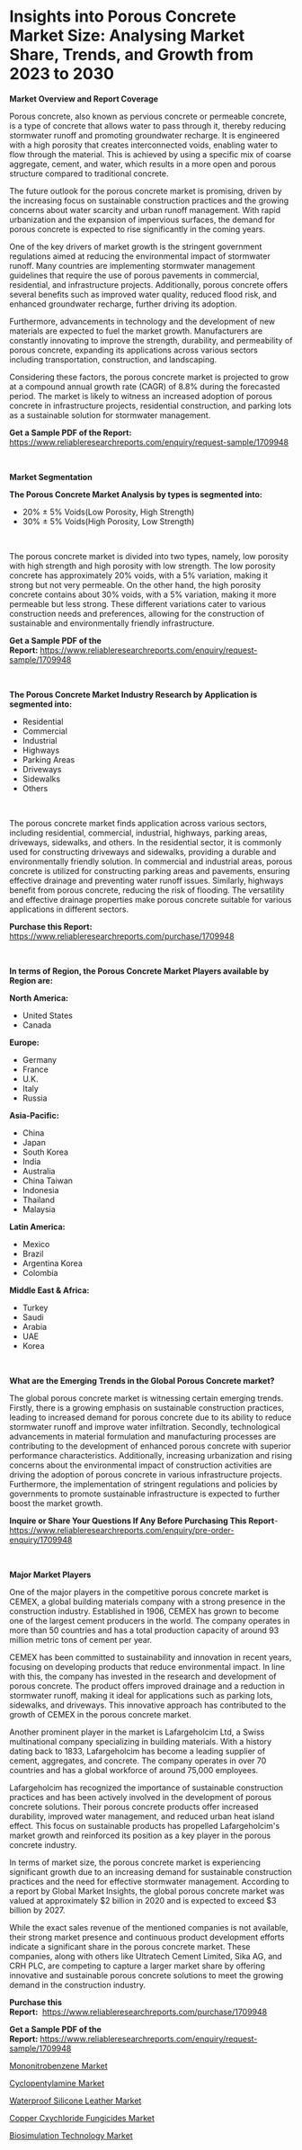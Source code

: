 <p><h1>Insights into Porous Concrete Market Size: Analysing Market Share, Trends, and Growth from 2023 to 2030</h1></p><p><strong>Market Overview and Report Coverage</strong></p>
<p><p>Porous concrete, also known as pervious concrete or permeable concrete, is a type of concrete that allows water to pass through it, thereby reducing stormwater runoff and promoting groundwater recharge. It is engineered with a high porosity that creates interconnected voids, enabling water to flow through the material. This is achieved by using a specific mix of coarse aggregate, cement, and water, which results in a more open and porous structure compared to traditional concrete.</p><p>The future outlook for the porous concrete market is promising, driven by the increasing focus on sustainable construction practices and the growing concerns about water scarcity and urban runoff management. With rapid urbanization and the expansion of impervious surfaces, the demand for porous concrete is expected to rise significantly in the coming years.</p><p>One of the key drivers of market growth is the stringent government regulations aimed at reducing the environmental impact of stormwater runoff. Many countries are implementing stormwater management guidelines that require the use of porous pavements in commercial, residential, and infrastructure projects. Additionally, porous concrete offers several benefits such as improved water quality, reduced flood risk, and enhanced groundwater recharge, further driving its adoption.</p><p>Furthermore, advancements in technology and the development of new materials are expected to fuel the market growth. Manufacturers are constantly innovating to improve the strength, durability, and permeability of porous concrete, expanding its applications across various sectors including transportation, construction, and landscaping.</p><p>Considering these factors, the porous concrete market is projected to grow at a compound annual growth rate (CAGR) of 8.8% during the forecasted period. The market is likely to witness an increased adoption of porous concrete in infrastructure projects, residential construction, and parking lots as a sustainable solution for stormwater management.</p></p>
<p><strong>Get a Sample PDF of the Report:</strong> <a href="https://www.reliableresearchreports.com/enquiry/request-sample/1709948">https://www.reliableresearchreports.com/enquiry/request-sample/1709948</a></p>
<p>&nbsp;</p>
<p><strong>Market Segmentation</strong></p>
<p><strong>The Porous Concrete Market Analysis by types is segmented into:</strong></p>
<p><ul><li>20% ± 5% Voids(Low Porosity, High Strength)</li><li>30% ± 5% Voids(High Porosity, Low Strength)</li></ul></p>
<p>&nbsp;</p>
<p><p>The porous concrete market is divided into two types, namely, low porosity with high strength and high porosity with low strength. The low porosity concrete has approximately 20% voids, with a 5% variation, making it strong but not very permeable. On the other hand, the high porosity concrete contains about 30% voids, with a 5% variation, making it more permeable but less strong. These different variations cater to various construction needs and preferences, allowing for the construction of sustainable and environmentally friendly infrastructure.</p></p>
<p><strong>Get a Sample PDF of the Report:</strong>&nbsp;<a href="https://www.reliableresearchreports.com/enquiry/request-sample/1709948">https://www.reliableresearchreports.com/enquiry/request-sample/1709948</a></p>
<p>&nbsp;</p>
<p><strong>The Porous Concrete Market Industry Research by Application is segmented into:</strong></p>
<p><ul><li>Residential</li><li>Commercial</li><li>Industrial</li><li>Highways</li><li>Parking Areas</li><li>Driveways</li><li>Sidewalks</li><li>Others</li></ul></p>
<p>&nbsp;</p>
<p><p>The porous concrete market finds application across various sectors, including residential, commercial, industrial, highways, parking areas, driveways, sidewalks, and others. In the residential sector, it is commonly used for constructing driveways and sidewalks, providing a durable and environmentally friendly solution. In commercial and industrial areas, porous concrete is utilized for constructing parking areas and pavements, ensuring effective drainage and preventing water runoff issues. Similarly, highways benefit from porous concrete, reducing the risk of flooding. The versatility and effective drainage properties make porous concrete suitable for various applications in different sectors.</p></p>
<p><strong>Purchase this Report:</strong>&nbsp; <a href="https://www.reliableresearchreports.com/purchase/1709948">https://www.reliableresearchreports.com/purchase/1709948</a></p>
<p>&nbsp;</p>
<p><strong>In terms of Region, the Porous Concrete Market Players available by Region are:</strong></p>
<p>
    <p> <strong> North America: </strong>
        <ul>
            <li>United States</li>
            <li>Canada</li>
        </ul>
        </p> 
    <p> <strong> Europe: </strong>
        <ul>
            <li>Germany</li>
            <li>France</li>
            <li>U.K.</li>
            <li>Italy</li>
            <li>Russia</li>
        </ul>
        </p> 
    <p> <strong> Asia-Pacific: </strong>
        <ul>
            <li>China</li>
            <li>Japan</li>
            <li>South Korea</li>
            <li>India</li>
            <li>Australia</li>
            <li>China Taiwan</li>
            <li>Indonesia</li>
            <li>Thailand</li>
            <li>Malaysia</li>
        </ul>
        </p> 
    <p> <strong> Latin America: </strong>
        <ul>
            <li>Mexico</li>
            <li>Brazil</li>
            <li>Argentina Korea</li>
            <li>Colombia</li>
        </ul>
        </p> 
    <p> <strong> Middle East & Africa: </strong>
        <ul>
            <li>Turkey</li>
            <li>Saudi</li>
            <li>Arabia</li>
            <li>UAE</li>
            <li>Korea</li>
        </ul>
    </p>
    </p>
<p>&nbsp;</p>
<p><strong>What are the Emerging Trends in the Global Porous Concrete market?</strong></p>
<p><p>The global porous concrete market is witnessing certain emerging trends. Firstly, there is a growing emphasis on sustainable construction practices, leading to increased demand for porous concrete due to its ability to reduce stormwater runoff and improve water infiltration. Secondly, technological advancements in material formulation and manufacturing processes are contributing to the development of enhanced porous concrete with superior performance characteristics. Additionally, increasing urbanization and rising concerns about the environmental impact of construction activities are driving the adoption of porous concrete in various infrastructure projects. Furthermore, the implementation of stringent regulations and policies by governments to promote sustainable infrastructure is expected to further boost the market growth.</p></p>
<p><strong>Inquire or Share Your Questions If Any Before Purchasing This Report</strong>- <a href="https://www.reliableresearchreports.com/enquiry/pre-order-enquiry/1709948">https://www.reliableresearchreports.com/enquiry/pre-order-enquiry/1709948</a></p>
<p>&nbsp;</p>
<p><strong>Major Market Players</strong></p>
<p><p>One of the major players in the competitive porous concrete market is CEMEX, a global building materials company with a strong presence in the construction industry. Established in 1906, CEMEX has grown to become one of the largest cement producers in the world. The company operates in more than 50 countries and has a total production capacity of around 93 million metric tons of cement per year.</p><p>CEMEX has been committed to sustainability and innovation in recent years, focusing on developing products that reduce environmental impact. In line with this, the company has invested in the research and development of porous concrete. The product offers improved drainage and a reduction in stormwater runoff, making it ideal for applications such as parking lots, sidewalks, and driveways. This innovative approach has contributed to the growth of CEMEX in the porous concrete market.</p><p>Another prominent player in the market is Lafargeholcim Ltd, a Swiss multinational company specializing in building materials. With a history dating back to 1833, Lafargeholcim has become a leading supplier of cement, aggregates, and concrete. The company operates in over 70 countries and has a global workforce of around 75,000 employees.</p><p>Lafargeholcim has recognized the importance of sustainable construction practices and has been actively involved in the development of porous concrete solutions. Their porous concrete products offer increased durability, improved water management, and reduced urban heat island effect. This focus on sustainable products has propelled Lafargeholcim's market growth and reinforced its position as a key player in the porous concrete industry.</p><p>In terms of market size, the porous concrete market is experiencing significant growth due to an increasing demand for sustainable construction practices and the need for effective stormwater management. According to a report by Global Market Insights, the global porous concrete market was valued at approximately $2 billion in 2020 and is expected to exceed $3 billion by 2027.</p><p>While the exact sales revenue of the mentioned companies is not available, their strong market presence and continuous product development efforts indicate a significant share in the porous concrete market. These companies, along with others like Ultratech Cement Limited, Sika AG, and CRH PLC, are competing to capture a larger market share by offering innovative and sustainable porous concrete solutions to meet the growing demand in the construction industry.</p></p>
<p><strong>Purchase this Report:</strong>&nbsp;&nbsp;<a href="https://www.reliableresearchreports.com/purchase/1709948">https://www.reliableresearchreports.com/purchase/1709948</a></p>
<p></p>
<p><strong>Get a Sample PDF of the Report:</strong>&nbsp;<a href="https://www.reliableresearchreports.com/enquiry/request-sample/1709948">https://www.reliableresearchreports.com/enquiry/request-sample/1709948</a></p>
<p><p><a href="https://www.linkedin.com/pulse/decoding-mononitrobenzene-market-deep-dive-latest-trends-segmentation-qukzf/">Mononitrobenzene Market</a></p><p><a href="https://www.linkedin.com/pulse/cyclopentylamine-market-share-amp-new-trends-analysis-report-ubnvf/">Cyclopentylamine Market</a></p><p><a href="https://medium.com/@ishankishanrp23/waterproof-silicone-leather-market-share-evolution-and-market-growth-trends-2023-2030-5509aa696f87">Waterproof Silicone Leather Market</a></p><p><a href="https://github.com/ruslanpoljakovrd177/Market-Research-Report-List-1/blob/main/copper-cxychloride-fungicides-market.md">Copper Cxychloride Fungicides Market</a></p><p><a href="https://github.com/gulaimolin/Market-Research-Report-List-1/blob/main/biosimulation-technology-market.md">Biosimulation Technology Market</a></p></p>
